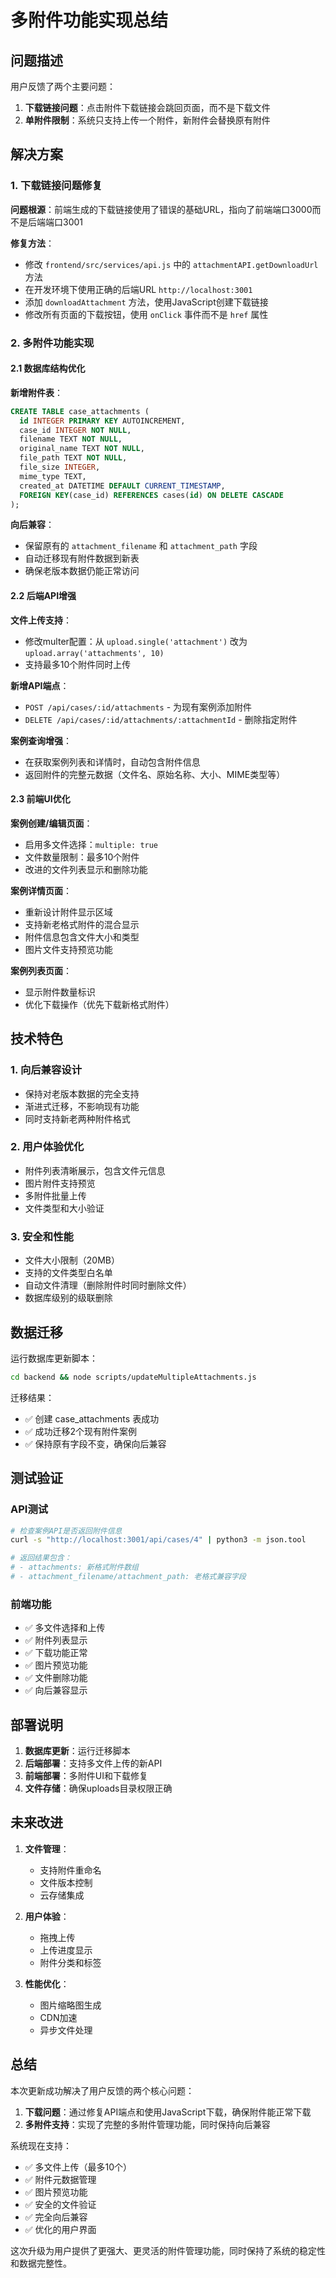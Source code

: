 # 多附件功能实现总结

## 问题描述

用户反馈了两个主要问题：

1. **下载链接问题**：点击附件下载链接会跳回页面，而不是下载文件
2. **单附件限制**：系统只支持上传一个附件，新附件会替换原有附件

## 解决方案

### 1. 下载链接问题修复

**问题根源**：前端生成的下载链接使用了错误的基础URL，指向了前端端口3000而不是后端端口3001

**修复方法**：
- 修改 `frontend/src/services/api.js` 中的 `attachmentAPI.getDownloadUrl` 方法
- 在开发环境下使用正确的后端URL `http://localhost:3001`
- 添加 `downloadAttachment` 方法，使用JavaScript创建下载链接
- 修改所有页面的下载按钮，使用 `onClick` 事件而不是 `href` 属性

### 2. 多附件功能实现

#### 2.1 数据库结构优化

**新增附件表**：
```sql
CREATE TABLE case_attachments (
  id INTEGER PRIMARY KEY AUTOINCREMENT,
  case_id INTEGER NOT NULL,
  filename TEXT NOT NULL,
  original_name TEXT NOT NULL,
  file_path TEXT NOT NULL,
  file_size INTEGER,
  mime_type TEXT,
  created_at DATETIME DEFAULT CURRENT_TIMESTAMP,
  FOREIGN KEY(case_id) REFERENCES cases(id) ON DELETE CASCADE
);
```

**向后兼容**：
- 保留原有的 `attachment_filename` 和 `attachment_path` 字段
- 自动迁移现有附件数据到新表
- 确保老版本数据仍能正常访问

#### 2.2 后端API增强

**文件上传支持**：
- 修改multer配置：从 `upload.single('attachment')` 改为 `upload.array('attachments', 10)`
- 支持最多10个附件同时上传

**新增API端点**：
- `POST /api/cases/:id/attachments` - 为现有案例添加附件
- `DELETE /api/cases/:id/attachments/:attachmentId` - 删除指定附件

**案例查询增强**：
- 在获取案例列表和详情时，自动包含附件信息
- 返回附件的完整元数据（文件名、原始名称、大小、MIME类型等）

#### 2.3 前端UI优化

**案例创建/编辑页面**：
- 启用多文件选择：`multiple: true`
- 文件数量限制：最多10个附件
- 改进的文件列表显示和删除功能

**案例详情页面**：
- 重新设计附件显示区域
- 支持新老格式附件的混合显示
- 附件信息包含文件大小和类型
- 图片文件支持预览功能

**案例列表页面**：
- 显示附件数量标识
- 优化下载操作（优先下载新格式附件）

## 技术特色

### 1. 向后兼容设计
- 保持对老版本数据的完全支持
- 渐进式迁移，不影响现有功能
- 同时支持新老两种附件格式

### 2. 用户体验优化
- 附件列表清晰展示，包含文件元信息
- 图片附件支持预览
- 多附件批量上传
- 文件类型和大小验证

### 3. 安全和性能
- 文件大小限制（20MB）
- 支持的文件类型白名单
- 自动文件清理（删除附件时同时删除文件）
- 数据库级别的级联删除

## 数据迁移

运行数据库更新脚本：
```bash
cd backend && node scripts/updateMultipleAttachments.js
```

迁移结果：
- ✅ 创建 case_attachments 表成功
- ✅ 成功迁移2个现有附件案例
- ✅ 保持原有字段不变，确保向后兼容

## 测试验证

### API测试
```bash
# 检查案例API是否返回附件信息
curl -s "http://localhost:3001/api/cases/4" | python3 -m json.tool

# 返回结果包含：
# - attachments: 新格式附件数组
# - attachment_filename/attachment_path: 老格式兼容字段
```

### 前端功能
- ✅ 多文件选择和上传
- ✅ 附件列表显示
- ✅ 下载功能正常
- ✅ 图片预览功能
- ✅ 文件删除功能
- ✅ 向后兼容显示

## 部署说明

1. **数据库更新**：运行迁移脚本
2. **后端部署**：支持多文件上传的新API
3. **前端部署**：多附件UI和下载修复
4. **文件存储**：确保uploads目录权限正确

## 未来改进

1. **文件管理**：
   - 支持附件重命名
   - 文件版本控制
   - 云存储集成

2. **用户体验**：
   - 拖拽上传
   - 上传进度显示
   - 附件分类和标签

3. **性能优化**：
   - 图片缩略图生成
   - CDN加速
   - 异步文件处理

## 总结

本次更新成功解决了用户反馈的两个核心问题：

1. **下载问题**：通过修复API端点和使用JavaScript下载，确保附件能正常下载
2. **多附件支持**：实现了完整的多附件管理功能，同时保持向后兼容

系统现在支持：
- ✅ 多文件上传（最多10个）
- ✅ 附件元数据管理
- ✅ 图片预览功能
- ✅ 安全的文件验证
- ✅ 完全向后兼容
- ✅ 优化的用户界面

这次升级为用户提供了更强大、更灵活的附件管理功能，同时保持了系统的稳定性和数据完整性。 